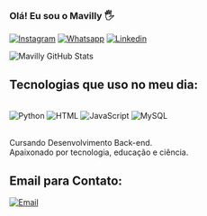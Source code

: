 ### Olá! Eu sou o Mavilly 🖐️
[![Instagram](https://img.shields.io/badge/Instagram-E4405F?style=for-the-badge&logo=instagram&logoColor=white)](https://www.instagram.com/mavillycavalcante/)
[![Whatsapp](	https://img.shields.io/badge/WhatsApp-25D366?style=for-the-badge&logo=whatsapp&logoColor=white)](https://wa.me/5583993506967?text=Ol%C3%A1%2C+vim+do+GitHub.)
[![Linkedin](https://img.shields.io/badge/LinkedIn-0077B5?style=for-the-badge&logo=linkedin&logoColor=white)](www.linkedin.com/in/MavillyCavalcante)

![Mavilly GitHub Stats](https://github-readme-stats.vercel.app/api?username=Mavilly&theme=onedark)

## Tecnologias que uso no meu dia:
<div style= "display: inline_block"><br/>
  <img aliign="center" alt="Python" src="https://img.shields.io/badge/Python-3776AB?style=for-the-badge&logo=python&logoColor=white" />
    <img aliign="center" alt="HTML" src="https://img.shields.io/badge/HTML-239120?style=for-the-badge&logo=html5&logoColor=white" />
      <img aliign="center" alt="JavaScript" src="https://img.shields.io/badge/JavaScript-F7DF1E?style=for-the-badge&logo=javascript&logoColor=black" />
      <img aliign="center" alt="MySQL" src="https://img.shields.io/badge/MySQL-00000F?style=for-the-badge&logo=mysql&logoColor=white" />

</div><br/>

Cursando Desenvolvimento Back-end.<br/> Apaixonado por tecnologia, educação e ciência.

## Email para Contato:
[![Email](https://img.shields.io/badge/Gmail-D14836?style=for-the-badge&logo=gmail&logoColor=white)](silvamavillycaval@gmail.com)



